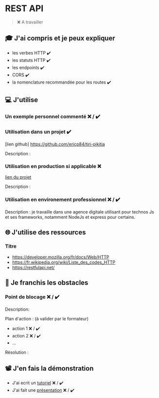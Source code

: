 # REST API

> ❌ A travailler

<!-- > ✔️ Auto validation par l'étudiant -->

## 🎓 J'ai compris et je peux expliquer

- les verbes HTTP ✔️
- les statuts HTTP ✔️
- les endpoints ✔️
- CORS ✔️
- la nomenclature recommandée pour les routes ✔️

## 💻 J'utilise

### Un exemple personnel commenté ❌ / ✔️

### Utilisation dans un projet ✔️

[lien github] https://github.com/ericp84/tiri-pikitia

Description :

### Utilisation en production si applicable ❌

[lien du projet](...)

Description :

### Utilisation en environement professionnel ❌ / ✔️

Description : je travaille dans une agence digitale utilisant pour technos Js et ses frameworks, notamment NodeJs et express pour certains.

## 🌐 J'utilise des ressources

### Titre

- https://developer.mozilla.org/fr/docs/Web/HTTP
- https://fr.wikipedia.org/wiki/Liste_des_codes_HTTP
- https://restfulapi.net/

## 🚧 Je franchis les obstacles

### Point de blocage ❌ / ✔️

Description:

Plan d'action : (à valider par le formateur)

- action 1 ❌ / ✔️
- action 2 ❌ / ✔️
- ...

Résolution :

## 📽️ J'en fais la démonstration

- J'ai ecrit un [tutoriel](...) ❌ / ✔️
- J'ai fait une [présentation](...) ❌ / ✔️
